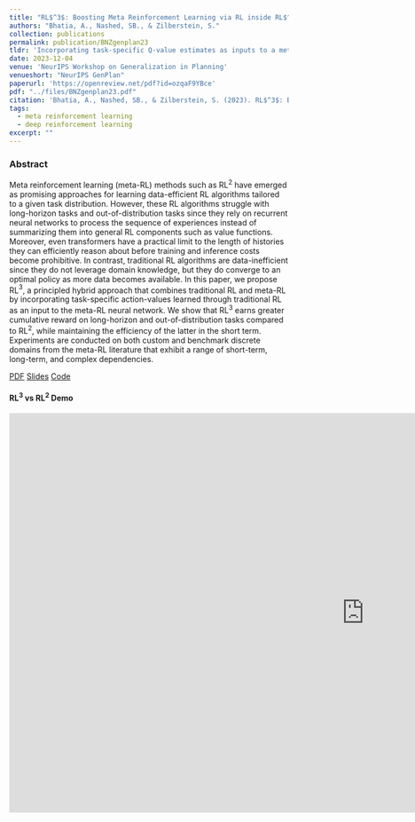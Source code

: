 ```yaml
---
title: "RL$^3$: Boosting Meta Reinforcement Learning via RL inside RL$^2$"
authors: "Bhatia, A., Nashed, SB., & Zilberstein, S."
collection: publications
permalink: publication/BNZgenplan23
tldr: 'Incorporating task-specific Q-value estimates as inputs to a meta-RL policy can lead to improved generalization and better performance on long horizon tasks.'
date: 2023-12-04
venue: 'NeurIPS Workshop on Generalization in Planning'
venueshort: "NeurIPS GenPlan"
paperurl: 'https://openreview.net/pdf?id=ozqaF9YBce'
pdf: "../files/BNZgenplan23.pdf"
citation: 'Bhatia, A., Nashed, SB., & Zilberstein, S. (2023). RL$^3$: Boosting Meta Reinforcement Learning via RL inside RL$^2$. In <i>NeurIPS Workshop on Generalization in Planning</i>.'
tags:
  - meta reinforcement learning
  - deep reinforcement learning
excerpt: ""
---
```



### Abstract
Meta reinforcement learning (meta-RL) methods such as RL$^2$ have emerged as promising approaches for learning data-efficient RL algorithms tailored to a given task distribution. However, these RL algorithms struggle with long-horizon tasks and out-of-distribution tasks since they rely on recurrent neural networks to process the sequence of experiences instead of summarizing them into general RL components such as value functions. Moreover, even transformers have a practical limit to the length of histories they can efficiently reason about before training and inference costs become prohibitive. In contrast, traditional RL algorithms are data-inefficient since they do not leverage domain knowledge, but they do converge to an optimal policy as more data becomes available. In this paper, we propose RL$^3$, a principled hybrid approach that combines traditional RL and meta-RL by incorporating task-specific action-values learned through traditional RL as an input to the meta-RL neural network. We show that RL$^3$ earns greater cumulative reward on long-horizon and out-of-distribution tasks compared to RL$^2$, while maintaining the efficiency of the latter in the short term. Experiments are conducted on both custom and benchmark discrete domains from the meta-RL literature that exhibit a range of short-term, long-term, and complex dependencies.

[PDF](../files/BNZgenplan23.pdf)
[Slides](../files/BNZgenplan23_slides.pdf)
[Code](https://github.com/bhatiaabhinav/RL3)


#### RL$^3$ vs RL$^2$ Demo

<iframe width="1280" height="720" src="https://www.youtube.com/embed/eLA_S1BQUYM" title="RL² vs RL³ Demo | RL³:  Boosting Meta RL via RL inside RL²" frameborder="0" allow="accelerometer; autoplay; clipboard-write; encrypted-media; gyroscope; picture-in-picture; web-share" allowfullscreen></iframe>